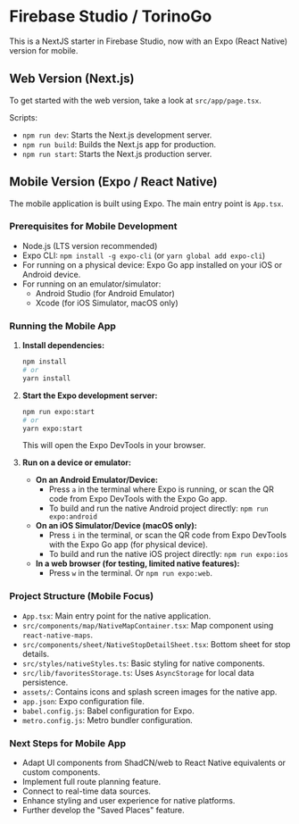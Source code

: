 
# Firebase Studio / TorinoGo

This is a NextJS starter in Firebase Studio, now with an Expo (React Native) version for mobile.

## Web Version (Next.js)

To get started with the web version, take a look at `src/app/page.tsx`.

Scripts:
- `npm run dev`: Starts the Next.js development server.
- `npm run build`: Builds the Next.js app for production.
- `npm run start`: Starts the Next.js production server.

## Mobile Version (Expo / React Native)

The mobile application is built using Expo. The main entry point is `App.tsx`.

### Prerequisites for Mobile Development
- Node.js (LTS version recommended)
- Expo CLI: `npm install -g expo-cli` (or `yarn global add expo-cli`)
- For running on a physical device: Expo Go app installed on your iOS or Android device.
- For running on an emulator/simulator:
    - Android Studio (for Android Emulator)
    - Xcode (for iOS Simulator, macOS only)

### Running the Mobile App

1.  **Install dependencies:**
    ```bash
    npm install
    # or
    yarn install
    ```

2.  **Start the Expo development server:**
    ```bash
    npm run expo:start
    # or
    yarn expo:start
    ```
    This will open the Expo DevTools in your browser.

3.  **Run on a device or emulator:**
    *   **On an Android Emulator/Device:**
        *   Press `a` in the terminal where Expo is running, or scan the QR code from Expo DevTools with the Expo Go app.
        *   To build and run the native Android project directly: `npm run expo:android`
    *   **On an iOS Simulator/Device (macOS only):**
        *   Press `i` in the terminal, or scan the QR code from Expo DevTools with the Expo Go app (for physical device).
        *   To build and run the native iOS project directly: `npm run expo:ios`
    *   **In a web browser (for testing, limited native features):**
        *   Press `w` in the terminal. Or `npm run expo:web`.

### Project Structure (Mobile Focus)

- `App.tsx`: Main entry point for the native application.
- `src/components/map/NativeMapContainer.tsx`: Map component using `react-native-maps`.
- `src/components/sheet/NativeStopDetailSheet.tsx`: Bottom sheet for stop details.
- `src/styles/nativeStyles.ts`: Basic styling for native components.
- `src/lib/favoritesStorage.ts`: Uses `AsyncStorage` for local data persistence.
- `assets/`: Contains icons and splash screen images for the native app.
- `app.json`: Expo configuration file.
- `babel.config.js`: Babel configuration for Expo.
- `metro.config.js`: Metro bundler configuration.

### Next Steps for Mobile App
- Adapt UI components from ShadCN/web to React Native equivalents or custom components.
- Implement full route planning feature.
- Connect to real-time data sources.
- Enhance styling and user experience for native platforms.
- Further develop the "Saved Places" feature.
